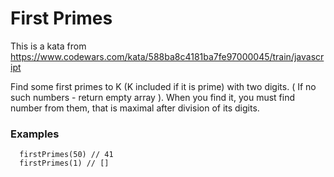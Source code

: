 # First Primes

This is a kata from https://www.codewars.com/kata/588ba8c4181ba7fe97000045/train/javascript

Find some first primes to K (K included if it is prime) with two digits. ( If no such numbers - return empty array ). When you find it, you must find number from them, that is maximal after division of its digits.

### Examples

```
  firstPrimes(50) // 41
  firstPrimes(1) // []
```
